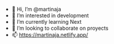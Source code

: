 - 👋 Hi, I’m @martinaja
- 👀 I’m interested in development
- 🌱 I’m currently learning Next
- 💞️ I’m looking to collaborate on proyects
- 📫 https://martinaja.netlify.app/

<!---
martinaja/martinaja is a ✨ special ✨ repository because its `README.md` (this file) appears on your GitHub profile.
You can click the Preview link to take a look at your changes.
--->
